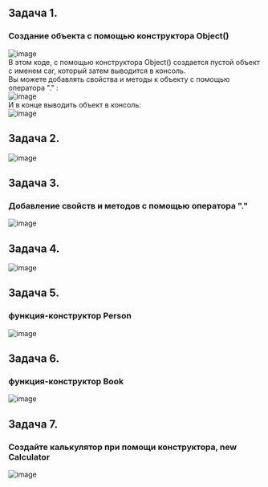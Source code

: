 ## Задача 1.    
### Создание объекта с помощью конструктора Object()  
![image](https://user-images.githubusercontent.com/113675674/212486438-bf3af72c-6b48-49e7-8631-3b10227ee3be.png)  
В этом коде, с помощью конструктора Object() создается пустой объект с именем car, который затем выводится в консоль.  
Вы можете добавлять свойства и методы к объекту с помощью оператора "." :  
![image](https://user-images.githubusercontent.com/113675674/212486467-dea70f6a-7026-4ba2-b4a4-895f4f01f5e2.png)  
И в конце выводить объект в консоль:  
![image](https://user-images.githubusercontent.com/113675674/212486482-6e73699e-04b5-4af1-9a5f-8c6bd8e86aff.png)  

## Задача 2.  
![image](https://user-images.githubusercontent.com/113675674/212527847-2f13765a-7d38-46a6-abcf-3629c25a0574.png)  


## Задача 3.      
###  Добавление свойств и методов с помощью оператора "."   
![image](https://user-images.githubusercontent.com/113675674/212027127-a8c7cd1c-fefb-4d8c-b7ed-14d552cfab3b.png)  

## Задача 4. 
![image](https://user-images.githubusercontent.com/113675674/212528163-09ce2d4d-e15b-44ff-b379-4d84be9a3022.png)  

## Задача 5.     
###  функция-конструктор  Person  
![image](https://user-images.githubusercontent.com/113675674/212529223-d2a664bc-8894-43a3-87d4-799618c1c9b9.png)  

## Задача 6.     
###  функция-конструктор Book  
![image](https://user-images.githubusercontent.com/113675674/212529330-9381a767-b6bd-4ca8-8704-78b45e57ba33.png) 


## Задача 7.     
###  Создайте калькулятор при помощи конструктора, new Calculator  
![image](https://user-images.githubusercontent.com/113675674/212529503-0f3e054b-5f7c-4f99-9786-0abd5e96fd49.png)
